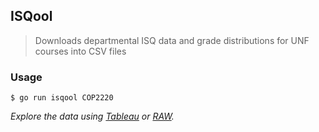 ISQool
---
> Downloads departmental ISQ data and grade distributions for UNF courses into CSV files

### Usage

```console
$ go run isqool COP2220
```

*Explore the data using [Tableau](https://www.tableau.com/academic/students) or [RAW](http://rawgraphs.io/).*
